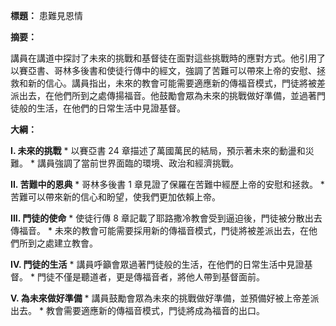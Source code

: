 **標題：** 患難見恩情

**摘要：**

講員在講道中探討了未來的挑戰和基督徒在面對這些挑戰時的應對方式。他引用了以賽亞書、哥林多後書和使徒行傳中的經文，強調了苦難可以帶來上帝的安慰、拯救和新的信心。講員指出，未來的教會可能需要適應新的傳福音模式，門徒將被差派出去，在他們所到之處傳揚福音。他鼓勵會眾為未來的挑戰做好準備，並過著門徒般的生活，在他們的日常生活中見證基督。

**大綱：**

**I. 未來的挑戰**
    * 以賽亞書 24 章描述了萬國萬民的結局，預示著未來的動盪和災難。
    * 講員強調了當前世界面臨的環境、政治和經濟挑戰。

**II. 苦難中的恩典**
    * 哥林多後書 1 章見證了保羅在苦難中經歷上帝的安慰和拯救。
    * 苦難可以帶來新的信心和盼望，使我們更加依賴上帝。

**III. 門徒的使命**
    * 使徒行傳 8 章記載了耶路撒冷教會受到逼迫後，門徒被分散出去傳福音。
    * 未來的教會可能需要採用新的傳福音模式，門徒將被差派出去，在他們所到之處建立教會。

**IV. 門徒的生活**
    * 講員呼籲會眾過著門徒般的生活，在他們的日常生活中見證基督。
    * 門徒不僅是聽道者，更是傳福音者，將他人帶到基督面前。

**V. 為未來做好準備**
    * 講員鼓勵會眾為未來的挑戰做好準備，並預備好被上帝差派出去。
    * 教會需要適應新的傳福音模式，門徒將成為福音的出口。